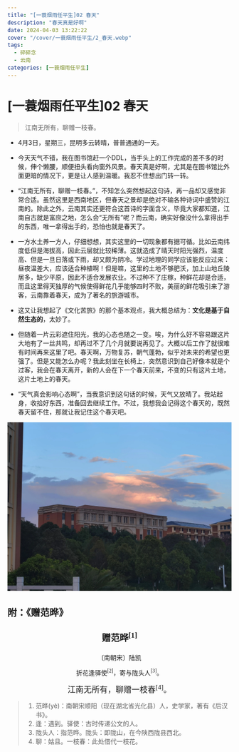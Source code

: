 ```yaml
---
title: "[一蓑烟雨任平生]02 春天"
description: "春天真是好啊"
date: 2024-04-03 13:22:22
cover: "/cover/一蓑烟雨任平生/2_春天.webp"
tags:
  - 碎碎念
  - 云南
categories: [一蓑烟雨任平生]
---
```


# [一蓑烟雨任平生]02 春天

> 江南无所有，聊赠一枝春。

* 4月3日，星期三，昆明多云转晴，普普通通的一天。
* 今天天气不错，我在图书馆赶一个DDL，当手头上的工作完成的差不多的时候，伸个懒腰，顺便扭头看向窗外风景。春天真是好啊，尤其是在图书馆比外面更暗的情况下，更是让人感到温暖。我忍不住想出门转一转。

* “江南无所有，聊赠一枝春。”，不知怎么突然想起这句诗，再一品却又感觉非常合适。虽然这里是西南地区，但春天之景却是绝对不输各种诗词中盛赞的江南的。除此之外，云南其实还更符合这首诗的字面含义，毕竟大家都知道，江南自古就是富庶之地，怎么会“无所有”呢？而云南，确实好像没什么拿得出手的东西，唯一拿得出手的，恐怕也就是春天了。
* 一方水土养一方人，仔细想想，其实这里的一切现象都有据可循。比如云南纬度低但是海拔高，因此云层就比较稀薄。这就造成了晴天时阳光强烈，温度高、但是一旦日落或下雨，却又颇为阴冷。学过地理的同学应该能反应过来：昼夜温差大，应该适合种植啊！但是嘛，这里的土地不够肥沃，加上山地丘陵居多，缺少平原，因此不适合发展农业。不过种不了庄稼，种鲜花却是合适，而且这里得天独厚的气候使得鲜花几乎能够四时不败，美丽的鲜花吸引来了游客，云南靠着春天，成为了著名的旅游城市。
* 这又让我想起了《文化苦旅》的那个基本观点，我大概总结为：**文化是基于自然生态的**，太妙了。

* 但随着一片云彩遮住阳光，我的心态也随之一变。唉，为什么好不容易跟这片大地有了一丝共鸣，却再过不了几个月就要说再见了。大概以后工作了就很难有时间再来这里了吧。春天啊，万物复苏，朝气蓬勃，似乎对未来的希望也更强了。但是又能怎么办呢？我此刻坐在长椅上，突然意识到自己好像本就是个过客，我会在春天离开，新的人会在下一个春天前来，不变的只有这片土地，这片土地上的春天。

* “天气真会影响心态啊”，当我意识到这句话的时候，天气又放晴了。我站起身，收拾好东西，准备回去继续工作。不过，我想我会记得这个春天的，既然春天留不住，那就让我记住这个春天吧。

![晚霞](./晚霞.webp "今日的晚霞，没有虚度光阴")

## 附：《赠范晔》

<h3 style="font-size: 20px; font-family: LXGW WenKai Screen; text-align: center;">赠范晔<sup>[1]</sup></h3>

<p style="font-family: LXGW WenKai Screen; text-align: center; margin: 0.25em;">〔南朝宋〕陆凯</p>

<p style="font-family: LXGW WenKai Screen; text-align: center;">折花逢驿使<sup>[2]</sup>，寄与陇头人<sup>[3]</sup>。</p>

<p style="font-size: 18px; font-family: LXGW WenKai Screen; text-align: center; margin: 0.25em;">江南无所有，聊赠一枝春<sup>[4]</sup>。</p>

> 1. 范晔(yè)：南朝宋顺阳（现在湖北省光化县）人，史学家，著有《后汉书》。
> 2. 逢：遇到。驿使：古时传递公文的人。
> 3. 陇头人：指范晔。陇头：即陇山，在今陕西陇县西北。
> 4. 聊：姑且。一枝春：此处借代一枝花。
